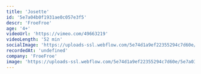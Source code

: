 ```yaml
---
title: 'Josette'
id: '5e7a04b0f1931ae0c057e3f5'
descr: 'FroeFroe'
age: '4+'
videoUrl: 'https://vimeo.com/49663219'
videoLength: '52 min'
socialImage: 'https://uploads-ssl.webflow.com/5e74d1a9ef22355294c7d60e/5e7a0399c9167c7d17c3236e_FroeFroe_josette.jpg'
recordedAt: 'undefined'
company: 'FroeFroe'
image: 'https://uploads-ssl.webflow.com/5e74d1a9ef22355294c7d60e/5e7a0399c9167c7d17c3236e_FroeFroe_josette.jpg'
---
```


